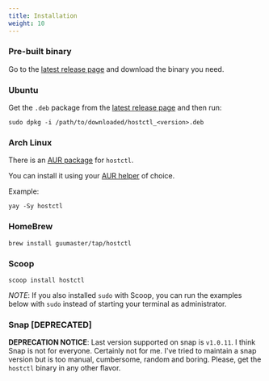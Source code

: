 ```yaml
---
title: Installation
weight: 10
---
```


### Pre-built binary

Go to the [latest release page](https://github.com/guumaster/hostctl/releases/latest) and download the binary you need.


### Ubuntu

Get the `.deb` package from the [latest release page](https://github.com/guumaster/hostctl/releases/latest) and then run:

```
sudo dpkg -i /path/to/downloaded/hostctl_<version>.deb
```


### Arch Linux

There is an [AUR package](https://aur.archlinux.org/packages/hostctl) for `hostctl`. 

You can install it using your [AUR helper](https://wiki.archlinux.org/index.php/AUR_helpers) of choice.

Example:
```
yay -Sy hostctl
```


### HomeBrew

```
brew install guumaster/tap/hostctl
```


### Scoop

```
scoop install hostctl
```

*NOTE*: If you also installed `sudo` with Scoop, you can run the examples below with `sudo` instead of starting your terminal as administrator.


### Snap [DEPRECATED]

**DEPRECATION NOTICE**: Last version supported on snap is `v1.0.11`. I think Snap is not for everyone. Certainly not for me. 
I've tried to maintain a snap version but is too manual, cumbersome, random and boring.
Please, get the `hostctl` binary in any other flavor.
